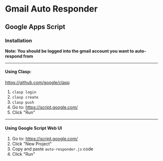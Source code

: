 # Gmail Auto Responder
## Google Apps Script 

### Installation

**Note: You should be logged into the gmail account you want to auto-respond from**

---
#### Using Clasp:
https://github.com/google/clasp

1. `clasp login`
2. `clasp create`
3. `clasp push`
4. Go to: https://script.google.com/
5. Click "Run"

---

#### Using Google Script Web UI
1. Go to: https://script.google.com/
2. Click "New Project"
3. Copy and paste `auto-responder.js` code
4. Click "Run" 

